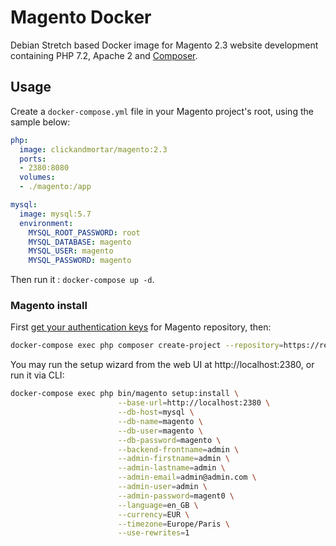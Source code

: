 # Magento Docker

Debian Stretch based Docker image for Magento 2.3 website development containing PHP 7.2, Apache 2 and [Composer](https://getcomposer.org/).

## Usage

Create a `docker-compose.yml` file in your Magento project's root, using the sample below:

```yml
php:
  image: clickandmortar/magento:2.3
  ports:
  - 2380:8080
  volumes:
  - ./magento:/app

mysql:
  image: mysql:5.7
  environment:
    MYSQL_ROOT_PASSWORD: root
    MYSQL_DATABASE: magento
    MYSQL_USER: magento
    MYSQL_PASSWORD: magento
```

Then run it : `docker-compose up -d`.

### Magento install

First [get your authentication keys](https://devdocs.magento.com/guides/v2.3/install-gde/prereq/connect-auth.html) for Magento repository, then:

```bash
docker-compose exec php composer create-project --repository=https://repo.magento.com/ magento/project-community-edition magento
```

You may run the setup wizard from the web UI at http://localhost:2380, or run it via CLI:

```bash
docker-compose exec php bin/magento setup:install \
                        --base-url=http://localhost:2380 \
                        --db-host=mysql \
                        --db-name=magento \
                        --db-user=magento \
                        --db-password=magento \
                        --backend-frontname=admin \
                        --admin-firstname=admin \
                        --admin-lastname=admin \
                        --admin-email=admin@admin.com \
                        --admin-user=admin \
                        --admin-password=magent0 \
                        --language=en_GB \
                        --currency=EUR \
                        --timezone=Europe/Paris \
                        --use-rewrites=1
```
